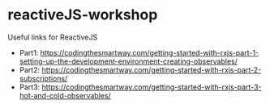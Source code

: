 # reactiveJS-workshop

Useful links for ReactiveJS
- Part1: https://codingthesmartway.com/getting-started-with-rxjs-part-1-setting-up-the-development-environment-creating-observables/
- Part2: https://codingthesmartway.com/getting-started-with-rxjs-part-2-subscriptions/
- Part3: https://codingthesmartway.com/getting-started-with-rxjs-part-3-hot-and-cold-observables/ 
